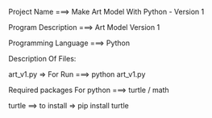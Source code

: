 Project Name ===> Make Art Model With Python - Version 1

Program Description ===> Art Model Version 1

Programming Language ===> Python

Description Of Files:

art_v1.py => For Run ===> python art_v1.py

Required packages For python ===> turtle / math

turtle ==> to install => pip install turtle
